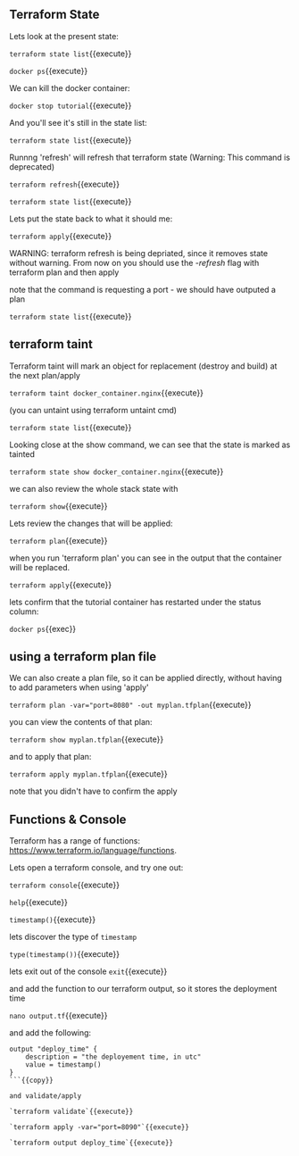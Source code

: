 ## Terraform State

Lets look at the present state:

`terraform state list`{{execute}}

`docker ps`{{execute}}

We can kill the docker container:

`docker stop tutorial`{{execute}}

And you'll see it's still in the state list:

`terraform state list`{{execute}}

Runnng 'refresh' will refresh that terraform state (Warning: This command is deprecated)

`terraform refresh`{{execute}}


`terraform state list`{{execute}}

Lets put the state back to what it should me:

`terraform apply`{{execute}}

WARNING: terraform refresh is being depriated, since it removes state without warning. From now on you should use the *-refresh* flag with terraform plan and then apply

note that the command is requesting a port - we should have outputed a plan

`terraform state list`{{execute}}

## terraform taint

Terraform taint will mark an object for replacement (destroy and build) at the next plan/apply

`terraform taint docker_container.nginx`{{execute}}

(you can untaint using terraform untaint cmd)

`terraform state list`{{execute}}

Looking close at the show command, we can see that the state is marked as tainted

`terraform state show docker_container.nginx`{{execute}}

we can also review the whole stack state with

`terraform show`{{execute}}

Lets review the changes that will be applied:

`terraform plan`{{execute}}


when you run 'terraform plan' you can see in the output that the container will be replaced.

`terraform apply`{{execute}}

lets confirm that the tutorial container has restarted under the status column:

`docker ps`{{exec}}



## using a terraform plan file

We can also create a plan file, so it can be applied directly, without having to add parameters when using 'apply'

`terraform plan -var="port=8080" -out myplan.tfplan`{{execute}}

you can view the contents of that plan:

`terraform show myplan.tfplan`{{execute}}

and to apply that plan:

`terraform apply myplan.tfplan`{{execute}}

note that you didn't have to confirm the apply

## Functions & Console

Terraform has a range of functions: https://www.terraform.io/language/functions.

Lets open a terraform console, and try one out:

`terraform console`{{execute}}

`help`{{execute}}

`timestamp()`{{execute}}

lets discover the type of `timestamp`

`type(timestamp())`{{execute}}

lets exit out of the console `exit`{{execute}}

and add the function to our terraform output, so it stores the deployment time

`nano output.tf`{{execute}}

and add the following:

```
output "deploy_time" {
    description = "the deployement time, in utc"
    value = timestamp()
}
```{{copy}}

and validate/apply

`terraform validate`{{execute}}

`terraform apply -var="port=8090"`{{execute}}

`terraform output deploy_time`{{execute}}